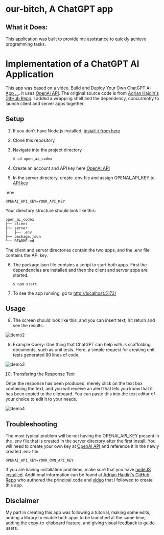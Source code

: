 # our-bitch, A ChatGPT app

## What it Does:

This application was built to provide me assistance to quickly achieve programming tasks.

# Implementation of a ChatGPT AI Application

This app was based on a video, [Build and Deploy Your Own ChatGPT AI App ...](https://www.youtube.com/watch?v=2FeymQoKvrk). It uses [OpenAI API](https://openai.com/api/). The original source code is from [Adrian Hajdin's GitHub Repo](https://github.com/adrianhajdin/project_openai_codex). I added a wrapping shell and the dependency, concurrently to launch client and server apps together.

## Setup

1. If you don’t have Node.js installed, [install it from here](https://nodejs.org/)

2. Clone this repository

3. Navigate into the project directory

   ```bash
   $ cd open_ai_codex
   ```

4. Create an account and API key here [OpenAI API](https://openai.com/api/)

5. In the server directory, create .env file and assign OPENAI_API_KEY to [API key](https://beta.openai.com/account/api-keys)

.env

```
OPENAI_API_KEY=YOUR_API_KEY
```

Your directory structure should look like this:

```
open_ai_codex
├── client
├── server
│   ├── .env
├── package.json
└── README.md
```

The client and server directories contain the two apps, and the .env file contains the API key.

6. The package.json file contains a script to start both apps. First the dependencies are installed and then the client and server apps are started.
   ```
   $ npm start
   ```
7. To see the app running, go to [http://localhost:5173/](http://localhost:5173/)

## Usage

8. The screen should look like this, and you can insert text, hit return and see the results.

![demo2](https://user-images.githubusercontent.com/643109/212488328-11b66193-6ea2-4cbb-8e1c-167d3e18f86e.jpg)

9. Example Query:
   One thing that ChatGPT can help with is scaffolding documents, such as unit tests. Here, a simple request for creating unit tests generated 80 lines of code.

![demo3](https://user-images.githubusercontent.com/643109/212488599-45e3061a-88b3-4022-b3fa-7dffeef7f0a7.jpg)

10. Transfering the Response Text

Once the response has been produced, merely click on the text box containing the text, and you will receive an alert that lets you know that it has been copied to the clipboard. You can paste this into the text editor of your choice to edit it to your needs.

![demo4](https://user-images.githubusercontent.com/643109/212488688-4f825b55-e218-4c02-895d-a0a9af339211.jpg)

## Troubleshooting

The most typical problem will be not having the OPENAI_API_KEY present in the .env file that is created in the server directory after the first install. You will need to create your own key at [OpenAI API](https://openai.com/api/) and reference it in the newly created .env file:

```
OPENAI_API_KEY=YOUR_OWN_API_KEY
```

If you are having installation problems, make sure that you have [nodeJS installed](https://nodejs.org/). Additional information can be found at [Adrian Hajdin's GitHub Repo](https://github.com/adrianhajdin/project_openai_codex) who authored the principal code and [video](https://www.youtube.com/watch?v=2FeymQoKvrk) that I followed to create this app.

## Disclaimer

My part in creating this app was following a tutorial, making some edits, adding a library to enable both apps to be launched at the same time, adding the copy-to-clipboard feature, and giving visual feedback to guide users.

